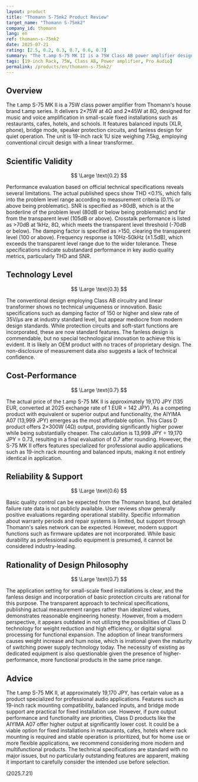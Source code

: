 ```yaml
---
layout: product
title: "Thomann S-75mk2 Product Review"
target_name: "Thomann S-75mk2"
company_id: thomann
lang: en
ref: thomann-s-75mk2
date: 2025-07-21
rating: [2.5, 0.2, 0.3, 0.7, 0.6, 0.7]
summary: "The t.amp S-75 MK II is a 75W Class AB power amplifier designed as a budget product for small-scale installations."
tags: [19-inch Rack, 75W, Class AB, Power amplifier, Pro Audio]
permalink: /products/en/thomann-s-75mk2/
---
```

## Overview

The t.amp S-75 MK II is a 75W class power amplifier from Thomann's house brand t.amp series. It delivers 2×75W at 4Ω and 2×45W at 8Ω, designed for music and voice amplification in small-scale fixed installations such as restaurants, cafes, hotels, and schools. It features balanced inputs (XLR, phone), bridge mode, speaker protection circuits, and fanless design for quiet operation. The unit is 19-inch rack 1U size weighing 7.5kg, employing conventional circuit design with a linear transformer.

## Scientific Validity

$$ \Large \text{0.2} $$

Performance evaluation based on official technical specifications reveals several limitations. The actual published specs show THD <0.1%, which falls into the problem level range according to measurement criteria (0.1% or above being problematic). SNR is specified as >80dB, which is at the borderline of the problem level (80dB or below being problematic) and far from the transparent level (105dB or above). Crosstalk performance is listed as >70dB at 1kHz, 8Ω, which meets the transparent level threshold (-70dB or below). The damping factor is specified as >150, clearing the transparent level (100 or above). Frequency response is 10Hz-50kHz (±1.5dB), which exceeds the transparent level range due to the wider tolerance. These specifications indicate substandard performance in key audio quality metrics, particularly THD and SNR.

## Technology Level

$$ \Large \text{0.3} $$

The conventional design employing Class AB circuitry and linear transformer shows no technical uniqueness or innovation. Basic specifications such as damping factor of 150 or higher and slew rate of 35V/μs are at industry standard level, but appear mediocre from modern design standards. While protection circuits and soft-start functions are incorporated, these are now standard features. The fanless design is commendable, but no special technological innovation to achieve this is evident. It is likely an OEM product with no traces of proprietary design. The non-disclosure of measurement data also suggests a lack of technical confidence.

## Cost-Performance

$$ \Large \text{0.7} $$

The actual price of the t.amp S-75 MK II is approximately 19,170 JPY (135 EUR, converted at 2025 exchange rate of 1 EUR = 142 JPY). As a competing product with equivalent or superior output and functionality, the AIYIMA A07 (13,999 JPY) emerges as the most affordable option. This Class D product offers 2×300W (4Ω) output, providing significantly higher power while being substantially cheaper. The calculation is 13,999 JPY ÷ 19,170 JPY = 0.73, resulting in a final evaluation of 0.7 after rounding. However, the S-75 MK II offers features specialized for professional audio applications such as 19-inch rack mounting and balanced inputs, making it not entirely identical in application.

## Reliability & Support

$$ \Large \text{0.6} $$

Basic quality control can be expected from the Thomann brand, but detailed failure rate data is not publicly available. User reviews show generally positive evaluations regarding operational stability. Specific information about warranty periods and repair systems is limited, but support through Thomann's sales network can be expected. However, modern support functions such as firmware updates are not incorporated. While basic durability as professional audio equipment is presumed, it cannot be considered industry-leading.

## Rationality of Design Philosophy

$$ \Large \text{0.7} $$

The application setting for small-scale fixed installations is clear, and the fanless design and incorporation of basic protection circuits are rational for this purpose. The transparent approach to technical specifications, publishing actual measurement ranges rather than idealized values, demonstrates reasonable engineering honesty. However, from a modern perspective, it appears outdated in not utilizing the possibilities of Class D technology for weight reduction and high efficiency, or digital signal processing for functional expansion. The adoption of linear transformers causes weight increase and hum noise, which is irrational given the maturity of switching power supply technology today. The necessity of existing as dedicated equipment is also questionable given the presence of higher-performance, more functional products in the same price range.

## Advice

The t.amp S-75 MK II, at approximately 19,170 JPY, has certain value as a product specialized for professional audio applications. Features such as 19-inch rack mounting compatibility, balanced inputs, and bridge mode support are practical for fixed installation use. However, if pure output performance and functionality are priorities, Class D products like the AIYIMA A07 offer higher output at significantly lower cost. It could be a viable option for fixed installations in restaurants, cafes, hotels where rack mounting is required and stable operation is prioritized, but for home use or more flexible applications, we recommend considering more modern and multifunctional products. The technical specifications are standard with no major issues, but no particularly outstanding features are apparent, making it important to carefully consider the intended use before selection.

(2025.7.21)